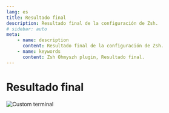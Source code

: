 ```yaml
---
lang: es
title: Resultado final
description: Resultado final de la configuración de Zsh.
# sidebar: auto
meta:
    - name: description
      content: Resultado final de la configuración de Zsh.
    - name: keywords
      content: Zsh Ohmyszh plugin, Resultado final.
---
```


# Resultado final

![Custom terminal](/images/custom-terminal.png 'Custom terminal')
